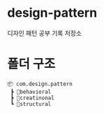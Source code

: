 # design-pattern
디자인 패턴 공부 기록 저장소


# 폴더 구조
```
📦 com.design.pattern
 ┣ 📂behavioral
 ┣ 📂creatinonal
 ┗ 📂structural
```
